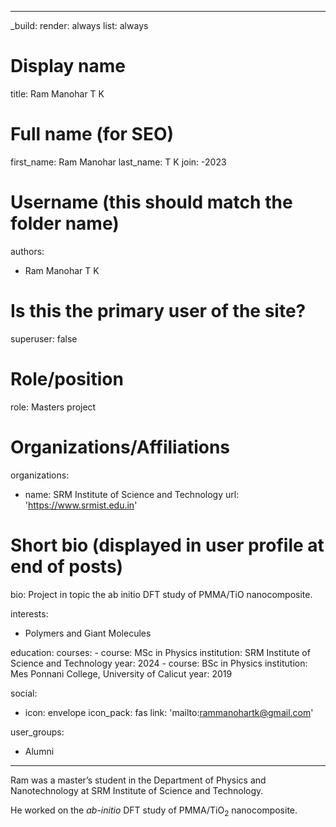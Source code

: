 ﻿---

_build:
  render: always
  list: always

# Display name
title: Ram Manohar T K

# Full name (for SEO)
first_name: Ram Manohar
last_name: T K
join: -2023

# Username (this should match the folder name)
authors:
  - Ram Manohar T K

# Is this the primary user of the site?
superuser: false

# Role/position
role: Masters project

# Organizations/Affiliations
organizations:
  - name: SRM Institute of Science and Technology
    url: 'https://www.srmist.edu.in'

# Short bio (displayed in user profile at end of posts)
bio: Project in  topic the ab initio DFT study of PMMA/TiO
 nanocomposite.

interests:
  - Polymers and Giant Molecules

education:
  courses:
    - course: MSc in Physics
      institution: SRM Institute of Science and Technology
      year: 2024
    - course: BSc in Physics
      institution: Mes Ponnani College, University of Calicut
      year: 2019

social:
  - icon: envelope
    icon_pack: fas
    link: 'mailto:rammanohartk@gmail.com'

user_groups:
  - Alumni
---
Ram was a master’s student in the Department of Physics and Nanotechnology at SRM Institute of Science and Technology.

He worked on the _ab-initio_ DFT study of PMMA/TiO$_\mathsf{2}$ nanocomposite.
